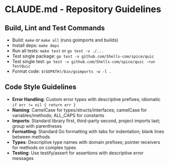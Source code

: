 # CLAUDE.md - Repository Guidelines

## Build, Lint and Test Commands
- Build: `make` or `make all` (runs goimports and builds)
- Install deps: `make deps`
- Run all tests: `make test` or `go test -v ./...`
- Test single package: `go test -v github.com/Shells-com/spice/quic`
- Test single test: `go test -v github.com/Shells-com/spice/quic -run TestQuic`
- Format code: `$(GOPATH)/bin/goimports -w -l .`

## Code Style Guidelines
- **Error Handling**: Custom error types with descriptive prefixes; idiomatic `if err != nil { return err }`
- **Naming**: CamelCase for types/structs/interfaces; camelCase for variables/methods; ALL_CAPS for constants
- **Imports**: Standard library first, third-party second, project imports last; group with parentheses
- **Formatting**: Standard Go formatting with tabs for indentation; blank lines between methods
- **Types**: Descriptive type names with domain prefixes; pointer receivers for methods on complex types
- **Testing**: Use testify/assert for assertions with descriptive error messages